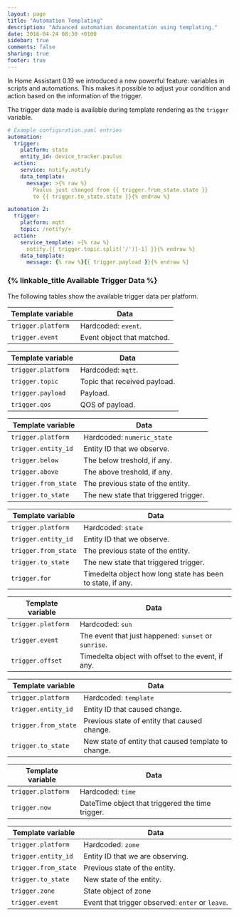 ```yaml
---
layout: page
title: "Automation Templating"
description: "Advanced automation documentation using templating."
date: 2016-04-24 08:30 +0100
sidebar: true
comments: false
sharing: true
footer: true
---
```


In Home Assistant 0.19 we introduced a new powerful feature: variables in scripts and automations. This makes it possible to adjust your condition and action based on the information of the trigger.

The trigger data made is available during template rendering as the `trigger` variable.

```yaml
# Example configuration.yaml entries
automation:
  trigger:
    platform: state
    entity_id: device_tracker.paulus
  action:
    service: notify.notify
    data_template:
      message: >{% raw %}
        Paulus just changed from {{ trigger.from_state.state }}
        to {{ trigger.to_state.state }}{% endraw %}

automation 2:
  trigger:
    platform: mqtt
    topic: /notify/+
  action:
    service_template: >{% raw %}
      notify.{{ trigger.topic.split('/')[-1] }}{% endraw %}
    data_template:
      message: {% raw %}{{ trigger.payload }}{% endraw %}
```

### {% linkable_title Available Trigger Data %}

The following tables show the available trigger data per platform.

| Template variable | Data |
| ---- | ---- |
| `trigger.platform` | Hardcoded: `event`.
| `trigger.event` | Event object that matched.

| Template variable | Data |
| ---- | ---- |
| `trigger.platform` | Hardcoded: `mqtt`.
| `trigger.topic` | Topic that received payload.
| `trigger.payload` | Payload.
| `trigger.qos` | QOS of payload.

| Template variable | Data |
| ---- | ---- |
| `trigger.platform` | Hardcoded: `numeric_state`
| `trigger.entity_id` | Entity ID that we observe.
| `trigger.below` | The below treshold, if any.
| `trigger.above` | The above treshold, if any.
| `trigger.from_state` | The previous state of the entity.
| `trigger.to_state` | The new state that triggered trigger.

| Template variable | Data |
| ---- | ---- |
| `trigger.platform` | Hardcoded: `state`
| `trigger.entity_id` | Entity ID that we observe.
| `trigger.from_state` | The previous state of the entity.
| `trigger.to_state` | The new state that triggered trigger.
| `trigger.for` | Timedelta object how long state has been to state, if any.

| Template variable | Data |
| ---- | ---- |
| `trigger.platform` | Hardcoded: `sun`
| `trigger.event` | The event that just happened: `sunset` or `sunrise`.
| `trigger.offset` | Timedelta object with offset to the event, if any.

| Template variable | Data |
| ---- | ---- |
| `trigger.platform` | Hardcoded: `template`
| `trigger.entity_id` | Entity ID that caused change.
| `trigger.from_state` | Previous state of entity that caused change.
| `trigger.to_state` | New state of entity that caused template to change.

| Template variable | Data |
| ---- | ---- |
| `trigger.platform` | Hardcoded: `time`
| `trigger.now` | DateTime object that triggered the time trigger.

| Template variable | Data |
| ---- | ---- |
| `trigger.platform` | Hardcoded: `zone`
| `trigger.entity_id` | Entity ID that we are observing.
| `trigger.from_state` | Previous state of the entity.
| `trigger.to_state` | New state of the entity.
| `trigger.zone` | State object of zone
| `trigger.event` | Event that trigger observed: `enter` or `leave`.
